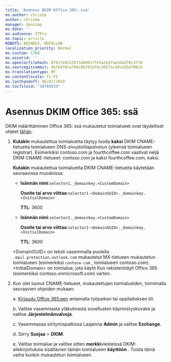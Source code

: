 ```yaml
---
title: 'Asennus DKIM Office 365: ssä'
ms.author: chrisda
author: chrisda
manager: dansimp
ms.date: ''
ms.audience: ITPro
ms.topic: article
ROBOTS: NOINDEX, NOFOLLOW
localization_priority: Normal
ms.custom: 1388
ms.assetid: ''
ms.openlocfilehash: 0f81fe02135f3d0901ffe5a26d7aa3dad70c3770
ms.sourcegitcommit: 4b7e478ce700c0b781efec3857ac4dce5bdf00c6
ms.translationtype: MT
ms.contentlocale: fi-FI
ms.lasthandoff: 06/07/2019
ms.locfileid: "34765033"
---
```

# <a name="setup-dkim-in-office-365"></a>Asennus DKIM Office 365: ssä

DKIM määrittäminen Office 365: ssä mukautetut toimialueet ovat täydelliset ohjeet [tähän](https://docs.microsoft.com/office365/SecurityCompliance/use-dkim-to-validate-outbound-email#what-you-need-to-do-to-manually-set-up-dkim-in-office-365).

1. **Kutakin** mukautettua toimialuetta täytyy luoda **kaksi** DKIM CNAME-tietueita toimialueen DNS-sivustotilapalvelun (yleensä toimialueen registrar). Esimerkiksi contoso.com ja fourthcoffee.com vaativat neljä DKIM CNAME-tietueet: contoso.com ja kaksi fourthcoffee.com, kaksi.

   **Kutakin** mukautettua toimialuetta DKIM CNAME-tietueita käytetään seuraavissa muodoissa:

   - **Isännän nimi**:`selector1._domainkey.<CustomDomain>`

     **Osoite tai arvo viittaa**:`selector1-<DomainGUID>._domainkey.<InitialDomain>`

     **TTL**: 3600

   - **Isännän nimi**:`selector2._domainkey.<CustomDomain>`

     **Osoite tai arvo viittaa**:`selector2-<DomainGUID>._domainkey.<InitialDomain>`

     **TTL**: 3600

   \<DomainGUID\> on teksti vasemmalla puolella `.mail.protection.outlook.com` mukautetut MX-tietueen mukautetun toimialueen (esimerkiksi `contoso-com` , toimialueen contoso.com). \<InitialDomain\> on toimialue, jota käytit Kun rekisteröidyit Office 365 (esimerkiksi contoso.onmicrosoft.com) varten.

2. Kun olet luonut CNAME-tietueet, mukautettujen toimialueiden, toimimalla seuraavien ohjeiden mukaan:

   a. [Kirjaudu Office 365:een](https://support.office.microsoft.com/article/e9eb7d51-5430-4929-91ab-6157c5a050b4) antamalla työpaikan tai oppilaitoksen tili.

   b. Valitse vasemmasta yläkulmasta sovellusten käynnistyskuvake ja valitse **Järjestelmänvalvoja**.

   c. Vasemmassa siirtymispalkissa Laajenna **Admin** ja valitse **Exchange**.

   d. Siirry **Suojaa** > **DKIM**.

   e. Valitse toimialue ja valitse sitten **merkki**viesteissä DKIM-allekirjoituksia sisältävien tämän toimialueen **käyttöön** . Toista tämä vaihe kunkin mukautetun toimialueen.
